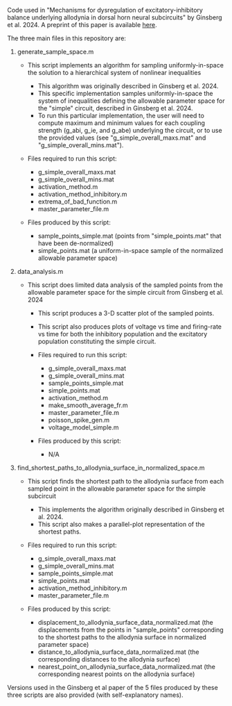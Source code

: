 Code used in "Mechanisms for dysregulation of excitatory-inhibitory balance underlying allodynia in dorsal horn neural subcircuits" by Ginsberg et al. 2024. A preprint of this paper is available [here](https://doi.org/10.1101/2024.06.10.598179).
	

The three main files in this repository are:

1. generate_sample_space.m
	 * This script implements an algorithm for sampling uniformly-in-space the solution to a hierarchical system of nonlinear inequalities
		 * This algorithm was originally described in  Ginsberg et al. 2024. 
		 * This specific implementation samples uniformly-in-space the system of inequalities defining the allowable parameter space for the "simple" circuit, described in Ginsberg et al. 2024.
		 * To run this particular implementation, the user will need to compute maximum and minimum values for each coupling strength (g_abi, g_ie, and g_abe) underlying the circuit, or to use the provided values (see "g_simple_overall_maxs.mat" and "g_simple_overall_mins.mat").
		
		
   * Files required to run this script: 
		
	   * g_simple_overall_maxs.mat
		* g_simple_overall_mins.mat
		* activation_method.m
		* activation_method_inhibitory.m
		* extrema_of_bad_function.m
		* master_parameter_file.m
		
	* Files produced by this script:
		
	  * sample_points_simple.mat (points from "simple_points.mat" that have been de-normalized)
	  * simple_points.mat (a uniform-in-space sample of the normalized allowable parameter space)
		
	
2. data_analysis.m
	
    * This script does limited data analysis of the sampled points from the allowable parameter space for the simple circuit from Ginsberg et al. 2024
		
      * This script produces a 3-D scatter plot of the sampled points.
      * This script also produces plots of voltage vs time and firing-rate vs time for both the inhibitory population and the excitatory population constituting the simple circuit.
		
      * Files required to run this script:
		* g_simple_overall_maxs.mat
		* g_simple_overall_mins.mat
		* sample_points_simple.mat
		* simple_points.mat			
		* activation_method.m
		* make_smooth_average_fr.m
		* master_parameter_file.m
		* poisson_spike_gen.m
		* voltage_model_simple.m
		
      * Files produced by this script:
		* N/A
		
	
3. find_shortest_paths_to_allodynia_surface_in_normalized_space.m
	
	* This script finds the shortest path to the allodynia surface from each sampled point in the allowable parameter space for the simple subcircuit
		
		* This implements the algorithm originally described in Ginsberg et al. 2024.
		* This script also makes a parallel-plot representation of the shortest paths.
		
	* Files required to run this script:	
		* g_simple_overall_maxs.mat
		* g_simple_overall_mins.mat
		* sample_points_simple.mat
		* simple_points.mat
		* activation_method_inhibitory.m
		* master_parameter_file.m
		
	* Files produced by this script:
		* displacement_to_allodynia_surface_data_normalized.mat (the displacements from the points in "sample_points" corresponding to the shortest paths to the allodynia surface in normalized parameter space)
		* distance_to_allodynia_surface_data_normalized.mat (the corresponding distances to the allodynia surface)
		* nearest_point_on_allodynia_surface_data_normalized.mat (the corresponding nearest points on the allodynia surface)


Versions used in the Ginsberg et al paper of the 5 files produced by these three scripts are also provided (with self-explanatory names).
	
